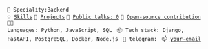 <code>👷 Speciality:Backend</code><br>
<code>💡 [Skills](SKILLS.md)</code>
<code>🧻 [Projects](PROJECTS.md)</code>
<code>📢 [Public talks: 0](TALKS.md)</code>
<code>👀 [Open-source contribution](CONTRIBUTION.md)</code><br>
<code>🧑‍💻 Languages: Python, JavaScript, SQL </code>
<code>📦 Tech stack: Django, FastAPI, PostgreSQL, 
Docker, Node.js 
</code>
<code>💬 telegram: </code>
<code>📫 [your-email](mailto:your-email)</code>
